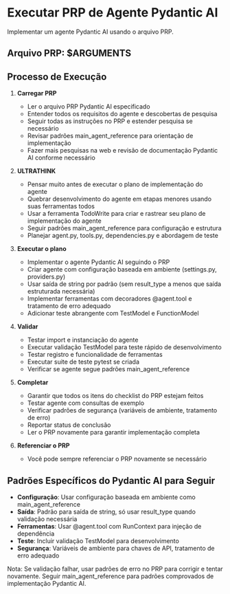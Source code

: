 # Executar PRP de Agente Pydantic AI

Implementar um agente Pydantic AI usando o arquivo PRP.

## Arquivo PRP: $ARGUMENTS

## Processo de Execução

1. **Carregar PRP**
   - Ler o arquivo PRP Pydantic AI especificado
   - Entender todos os requisitos do agente e descobertas de pesquisa
   - Seguir todas as instruções no PRP e estender pesquisa se necessário
   - Revisar padrões main_agent_reference para orientação de implementação
   - Fazer mais pesquisas na web e revisão de documentação Pydantic AI conforme necessário

2. **ULTRATHINK**
   - Pensar muito antes de executar o plano de implementação do agente
   - Quebrar desenvolvimento do agente em etapas menores usando suas ferramentas todos  
   - Usar a ferramenta TodoWrite para criar e rastrear seu plano de implementação do agente
   - Seguir padrões main_agent_reference para configuração e estrutura
   - Planejar agent.py, tools.py, dependencies.py e abordagem de teste

3. **Executar o plano**
   - Implementar o agente Pydantic AI seguindo o PRP
   - Criar agente com configuração baseada em ambiente (settings.py, providers.py)
   - Usar saída de string por padrão (sem result_type a menos que saída estruturada necessária)
   - Implementar ferramentas com decoradores @agent.tool e tratamento de erro adequado
   - Adicionar teste abrangente com TestModel e FunctionModel

4. **Validar**
   - Testar import e instanciação do agente
   - Executar validação TestModel para teste rápido de desenvolvimento
   - Testar registro e funcionalidade de ferramentas
   - Executar suite de teste pytest se criada
   - Verificar se agente segue padrões main_agent_reference

5. **Completar**
   - Garantir que todos os itens do checklist do PRP estejam feitos
   - Testar agente com consultas de exemplo
   - Verificar padrões de segurança (variáveis de ambiente, tratamento de erro)
   - Reportar status de conclusão
   - Ler o PRP novamente para garantir implementação completa

6. **Referenciar o PRP**
   - Você pode sempre referenciar o PRP novamente se necessário

## Padrões Específicos do Pydantic AI para Seguir

- **Configuração**: Usar configuração baseada em ambiente como main_agent_reference  
- **Saída**: Padrão para saída de string, só usar result_type quando validação necessária
- **Ferramentas**: Usar @agent.tool com RunContext para injeção de dependência
- **Teste**: Incluir validação TestModel para desenvolvimento
- **Segurança**: Variáveis de ambiente para chaves de API, tratamento de erro adequado

Nota: Se validação falhar, usar padrões de erro no PRP para corrigir e tentar novamente. Seguir main_agent_reference para padrões comprovados de implementação Pydantic AI.